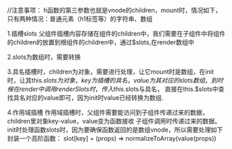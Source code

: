 //注意事项：
h函数的第三参数也就是vnode的children，mount时，情况如下，只有两种情况：普通元素（h1标签等）的字符串、数组



1.插槽slots
父组件插槽内容存储在组件的children中，我们需要在子组件中将组件的children的放置到根组件的children中，通过$slots,在render数组中

2.slots为数组时，需要转换

3.具名插槽时，children为对象，需要进行处理，让它mount时是数组，在init时，让其this.$slots为对象，key为插槽的具名，value为其对应的slots数组，到时候在render中调用renderSlots时，传入this.$slots与具名，
直接在this.$slots中查找具名对应的value即可，因为init时value已经转换为数组.

4.作用域插槽
作用域插槽时，父组件需要能访问到子组件传递过来的数据，children里对象key-value，value变为函数接收
子组件调用时传递过来的数据。
init时处理函数slots时，因为要确保函数返回的是数组vnode，所以需要处理如下封装一个高阶函数：
slot[key] = (props) => normalizeToArray(value(props))